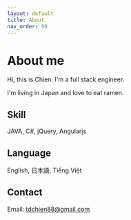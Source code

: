 ```yaml
---
layout: default
title: About
nav_order: 99
---
```


# About me

Hi, this is Chien. I'm a full stack engineer.

I'm living in Japan and love to eat ramen.


## Skill
JAVA, C#, jQuery, Angularjs


## Language
English, 日本語, Tiếng Việt




## Contact
Email: <a class="u-email link-gray-dark " href="tdchien88@gmail.com">tdchien88@gmail.com</a>


